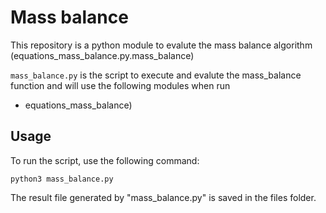 # Mass balance 

This repository is a python module to evalute the mass balance algorithm (equations_mass_balance.py.mass_balance)

```mass_balance.py``` is the script to execute and evalute the mass_balance function and will use the following modules when run
-  equations_mass_balance)

## Usage

To run the script, use the following command:

```
python3 mass_balance.py
```

The result file generated by "mass_balance.py" is saved in the files folder.
